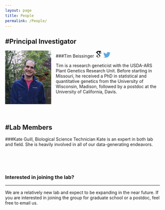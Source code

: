 ```yaml
---
layout: page
title: People
permalink: /People/
---
```



#Principal Investigator
----------------------------------------

<div style="float: left; padding-right: 15px">
    <a href="http://beissingerlab.github.io/img/IronMan.jpg"><img src="/img/Tim.jpg" alt="Tim Beissinger" title="Picture" width="150" border="0" onClick="_gaq.push(['_trackEvent', 'IMGs', 'Image', 'Ironman']);"></a>
</div>

###Tim Beissinger <a href="http://scholar.google.com/citations?user=PHAEOXIAAAAJ&hl=en" target="_blank"><img src="/img/scholar.png" style="width: 23px;"></a> <a href="/docs/tbeissingerCV_publish.pdf" target="_blank"><i class="fa fa-file-text fa-md"></i></a> <a href="https://twitter.com/timbeissinger" target="_blank"><img src="/img/Twitter_logo_blue.png" style="width: 23px; border=10 px"></a>

Tim is a research geneticist with the USDA-ARS Plant Genetics Research Unit. Before starting in Missouri, he received a PhD in statistical and quantitative genetics from the University of Wisconsin, Madison, followed by a postdoc at the University of California, Davis.


<br><br><br>

#Lab Members
----------------------------------------

###Kate Guill, Biological Science Technician
Kate is an expert in both lab and field. She is heavily involved in all of our data-generating endeavors.

<br><br><br>



### Interested in joining the lab?
----------------------------------------
We are a relatively new lab and expect to be expanding in the near future. If you are interested in joining the group for graduate school or a postdoc, feel free to email us.

<br/>
<br/>



